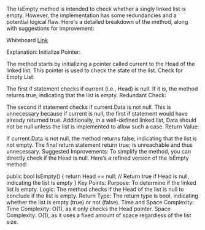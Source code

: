 ﻿The IsEmpty method is intended to check whether a singly linked list is empty. However, the implementation has some redundancies and a potential logical flaw. Here's a detailed breakdown of the method, along with suggestions for improvement:
 
Whiteboard [Link](https://github.com/Abed1313/LinkedListLibrary/blob/master/StudyLinkedList/assest/IsEmpty.jpg)

Explanation:
Initialize Pointer:

The method starts by initializing a pointer called current to the Head of the linked list. This pointer is used to check the state of the list.
Check for Empty List:

The first if statement checks if current (i.e., Head) is null. If it is, the method returns true, indicating that the list is empty.
Redundant Check:

The second if statement checks if current.Data is not null. This is unnecessary because if current is null, the first if statement would have already returned true. Additionally, in a well-defined linked list, Data should not be null unless the list is implemented to allow such a case.
Return Value:

If current.Data is not null, the method returns false, indicating that the list is not empty. The final return statement return true; is unreachable and thus unnecessary.
Suggested Improvements:
To simplify the method, you can directly check if the Head is null. Here’s a refined version of the IsEmpty method:

public bool IsEmpty()
{
    return Head == null; // Return true if Head is null, indicating the list is empty
}
Key Points:
Purpose: To determine if the linked list is empty.
Logic: The method checks if the Head of the list is null to conclude if the list is empty.
Return Type: The return type is bool, indicating whether the list is empty (true) or not (false).
Time and Space Complexity:
Time Complexity: O(1), as it only checks the Head pointer.
Space Complexity: O(1), as it uses a fixed amount of space regardless of the list size.
